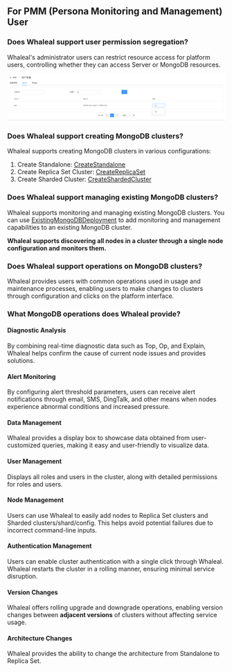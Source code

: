 ## For PMM (Persona Monitoring and Management) User

### Does Whaleal support user permission segregation?

Whaleal's administrator users can restrict resource access for platform users, controlling whether they can access Server or MongoDB resources.

![image-20220725191359227](../../../images/whalealPlatformImages/ForPMMUser.png)

### Does Whaleal support creating MongoDB clusters?

Whaleal supports creating MongoDB clusters in various configurations:

1. Create Standalone: [CreateStandalone](../02-Usage/MongoDB/CreateDeployment/CreateStandalone.md)
2. Create Replica Set Cluster: [CreateReplicaSet](../02-Usage/MongoDB/CreateDeployment/CreateReplicaSet.md)
3. Create Sharded Cluster: [CreateShardedCluster](../02-Usage/MongoDB/CreateDeployment/CreateShardedCluster.md)

### Does Whaleal support managing existing MongoDB clusters?

Whaleal supports monitoring and managing existing MongoDB clusters. You can use [ExistingMongoDBDeployment]() to add monitoring and management capabilities to an existing MongoDB cluster.

**Whaleal supports discovering all nodes in a cluster through a single node configuration and monitors them.**

### Does Whaleal support operations on MongoDB clusters?

Whaleal provides users with common operations used in usage and maintenance processes, enabling users to make changes to clusters through configuration and clicks on the platform interface.

### What MongoDB operations does Whaleal provide?

#### Diagnostic Analysis

By combining real-time diagnostic data such as Top, Op, and Explain, Whaleal helps confirm the cause of current node issues and provides solutions.

#### Alert Monitoring

By configuring alert threshold parameters, users can receive alert notifications through email, SMS, DingTalk, and other means when nodes experience abnormal conditions and increased pressure.

#### Data Management

Whaleal provides a display box to showcase data obtained from user-customized queries, making it easy and user-friendly to visualize data.

#### User Management

Displays all roles and users in the cluster, along with detailed permissions for roles and users.

#### Node Management

Users can use Whaleal to easily add nodes to Replica Set clusters and Sharded clusters/shard/config. This helps avoid potential failures due to incorrect command-line inputs.

#### Authentication Management

Users can enable cluster authentication with a single click through Whaleal. Whaleal restarts the cluster in a rolling manner, ensuring minimal service disruption.

#### Version Changes

Whaleal offers rolling upgrade and downgrade operations, enabling version changes between **adjacent versions** of clusters without affecting service usage.

#### Architecture Changes

Whaleal provides the ability to change the architecture from Standalone to Replica Set.